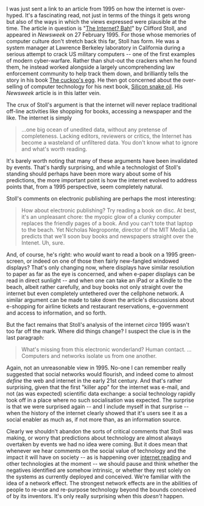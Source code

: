 <html><body><p>I was just sent a link to an article from 1995 on how the internet is over-hyped. It's a fascinating read, not just in terms of the things it gets wrong but also of the ways in which the views expressed were plausible at the time.

<!--more-->The article in question is "<a href="http://www.newsweek.com/1995/02/26/the-internet-bah.html">The Internet? Bah!</a>" by Clifford Stoll, and appeared in <em>Newsweek</em> on 27 February 1995. For those whose memories of computer culture don't stretch back this far, Stoll has form. He was a system manager at Lawrence Berkeley laboratory in California during a serious attempt to crack US military computers -- one of the first examples of modern cyber-warfare. Rather than shut-out the crackers when he found them, he instead worked alongside a largely uncomprehending law enforcement community to help track them down, and brilliantly tells the story in his book <a href="http://www.amazon.co.uk/Cuckoos-Egg-Tracking-Computer-Espionage/dp/1416507787">The cuckoo's egg</a>. He then got concerned about the over-selling of computer technology for his next book, <a href="http://www.amazon.co.uk/Silicon-Snake-Oil-Cliff-Stoll/dp/0330344420">Silicon snake oil</a>. His <em>Newsweek </em>article is in this latter vein.

The crux of Stoll's argument is that the internet will never replace traditional off-line activities like shopping for books, accessing a newspaper and the like. The internet is simply
</p><blockquote>...one big ocean of unedited data, without any pretense of completeness.  Lacking editors, reviewers or critics, the Internet has become a  wasteland of unfiltered data. You don't know what to ignore and what's  worth reading.</blockquote>
It's barely worth noting that many of these arguments have been invalidated by events. That's hardly surprising, and while a technologist of Stoll's standing should perhaps have been more wary about some of his predictions, the more important point is how the internet evolved to address points that, from a 1995 perspective, seem completely natural.

Stoll's comments on electronic publishing are perhaps the most interesting:
<blockquote>How about electronic publishing? Try reading a book on disc. At best,  it's an unpleasant chore: the myopic glow of a clunky computer replaces  the friendly pages of a book. And you can't tote that laptop to the  beach. Yet Nicholas Negroponte, director of the MIT Media Lab, predicts  that we'll soon buy books and newspapers straight over the Intenet. Uh,  sure.</blockquote>
And, of course, he's right: who <em>would</em> want to read a book on a 1995 green-screen, or indeed on one of those then fairly new-fangled windowed displays? That's only changing now, where displays have similar resolution to paper as far as the eye is concerned, and when e-paper displays can be read in direct sunlight -- and when one can take an iPad or a Kindle to the beach, albeit rather carefully, and buy books not only straight over the internet but even completely untethered over the cellphone network. A similar argument can be made to take down the article's discussions about e-shopping for airline tickets and restaurant reservations, e-government and access to information, and so forth.

But the fact remains that Stoll's analysis of the internet <em>circa</em> 1995 wasn't too far off the mark. Where did things change? I suspect the clue is in the last paragraph:
<blockquote>What's missing from this electronic wonderland? Human contact. ... Computers and  networks isolate us from one another.</blockquote>
Again, not an unreasonable view in 1995. No-one I can remember really suggested that social networks would flourish, and indeed come to almost <em>define</em> the web and internet in the early 21st century. And that's rather surprising, given that the first "killer app" for the internet was e-mail, and not (as was expected) scientific data exchange: a social technology rapidly took off in a place where no such socialisation was expected. The surprise is that we were surprised again -- and I include myself in that surprise -- when the history of the internet clearly showed that it's users see it as a social enabler as much as, if not more than, as an information source.

Clearly we shouldn't abandon the sorts of critical comments that Stoll was making, or worry that predictions about technology are almost always overtaken by events we had no idea were coming. But it does mean that whenever we hear comments on the social value of technology and the impact it will have on society -- as is happening over <a href="/2010/06/smarter-internet/">internet reading</a> and other technologies at the moment -- we should pause and think whether the negatives identified are somehow intrinsic, or whether they rest solely on the systems as currently deployed and conceived. We're familiar with the idea of a network effect. The strongest network effects are in the abilities of people to re-use and re-purpose technology beyond the bounds conceived of by its inventors. It's only really surprising when this <em>doesn't</em> happen.</body></html>